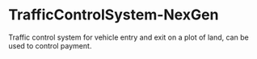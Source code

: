 # TrafficControlSystem-NexGen
 Traffic control system for vehicle entry and exit on a plot of land, can be used to control payment.
